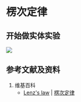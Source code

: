 # 楞次定律

## 开始做实体实验

![](/images/磁/电磁感应/楞次定律/1a1.jpg)

## 参考文献及资料

1. 维基百科
	- [Lenz's law](https://en.wikipedia.org/wiki/Lenz%27s_law) | [楞次定律](https://zh.wikipedia.org/wiki/楞次定律) 